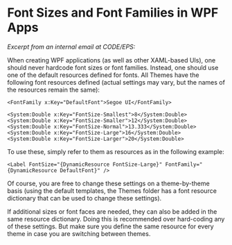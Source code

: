 ﻿# Font Sizes and Font Families in WPF Apps

_Excerpt from an internal email at CODE/EPS:_

When creating WPF applications (as well as other XAML-based UIs), one should never hardcode font sizes or font families. Instead, one should use one of the default resources defined for fonts. All Themes have the following font resources defined (actual settings may vary, but the names of the resources remain the same):

```
<FontFamily x:Key="DefaultFont">Segoe UI</FontFamily>

<System:Double x:Key="FontSize-Smallest">8</System:Double>
<System:Double x:Key="FontSize-Smaller">12</System:Double>
<System:Double x:Key="FontSize-Normal">13.333</System:Double>
<System:Double x:Key="FontSize-Large">16</System:Double>
<System:Double x:Key="FontSize-Larger">20</System:Double>
```

To use these, simply refer to them as resources as in the following example:

```
<Label FontSize="{DynamicResource FontSize-Large}" FontFamily="{DynamicResource DefaultFont}" />
```

Of course, you are free to change these settings on a theme-by-theme basis (using the default templates, the Themes folder has a font resource dictionary that can be used to change these settings).

If additional sizes or font faces are needed, they can also be added in the same resource dictionary. Doing this is recommended over hard-coding any of these settings. But make sure you define the same resource for every theme in case you are switching between themes.
